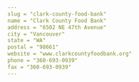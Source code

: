 ```yaml
---
slug = "clark-county-food-bank"
name = "Clark County Food Bank"
address = "6502 NE 47th Avenue"
city = "Vancouver"
state = "WA"
postal = "98661"
website = "www.clarkcountyfoodbank.org"
phone = "360-693-0939"
fax = "360-693-0939"
---
```

